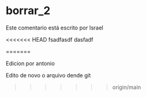 # borrar_2

Este comentario está escrito por Israel

<<<<<<< HEAD
fsadfasdf
dasfadf

=======


Edicion por antonio


Edito de novo o arquivo dende git
>>>>>>> origin/main
